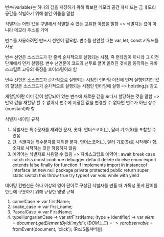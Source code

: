 변수(variable)는 하나의 값을 저장하기 위해 확보한 메모리 공간 자체 또는 금 ㅔ모리 공간을 식별하기 위해 붙인 이름을 말함

식별자는 어떤 값을 구별해서 식별할 수 있는 고유한 이름을 말함
 => 식별자는 값이 아니라 메모리 주소를 기억

 변수를 사용하려면 반드시 선언이 필요함. 변수를 선언할 때는 var, let, const 키워드를 사용

변수 선언은 소스코드가 한 줄씩 순차적으로 실행되는 시점, 즉 런타임이 아니라 그 이전 단계에서 먼저 실행됨. 변수 선언문이 코드의 선두로 끌어 올려진 것처럼 동작하는 자바스크립트 고유의 특징을 호이스팅이라 함

변수 선언은 소스코드가 순차적으로 실행되는 시점인 런타임 이전에 먼저 실행되지만 값의 할당은 소스코드가 순차적으로 실행되는 시점인 런타임에 실행 => hoisting.js 참고

재할당이란 이미 값이 할당되어 있는 변수에 새로운 값을 또다시 할당하는 것을 말함
 => 만약 값을 재할당 할 수 없어서 변수에 저장된 값을 변경할 수 없다면 변수가 아닌 상수(constant)라 함

식별자 네이밍 규칙
 1. 식별자는 특수문자를 제외한 문자, 숫자, 언더스코어(_), 달러 기호($)를 포함할 수 있음
 2. 단, 식별자는 특수문자를 제외한 문자. 언더스코어(_), 달러 기호($)로 시작해야 함. 숫자로 시작하는 것은 허용하지 않음
 3. 예약어는 식별자로 사용할 수 없음
  => 자바스크립트 예약어 : await break case catch clss const continue debugger default delete do else enum export extends false finally for function if implements import in instanceof interface let new null package private protected public return super static switch this throw true try typeof var void while with yield

네이밍 컨벤션은 하나 이상의 영어 단어로 구성된 식별자를 만들 때 가독성 좋게 단어를 한눈에 구분하기 위해 규정한 명명 규칙
 1. camelCase => var firstName;
 2. snake_case => var first_name;
 3. PascalCase => var FirstName;
 4. typeHungarianCase => var strFirstName; (type + identifier)
                      => var $elem = document.getElementById('myId'); (DOM노드)
                      => var observable$ = fromEvent(document, 'click'); (RxJS옵져버블)